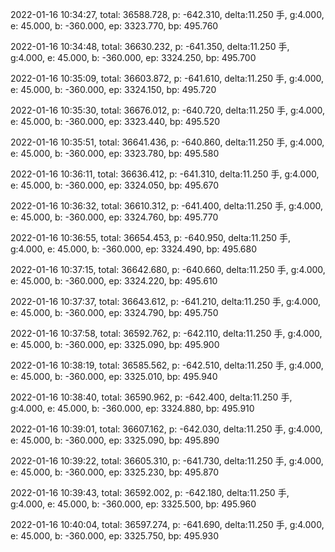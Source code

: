 2022-01-16 10:34:27, total: 36588.728, p: -642.310, delta:11.250 手, g:4.000, e: 45.000, b: -360.000, ep: 3323.770, bp: 495.760

2022-01-16 10:34:48, total: 36630.232, p: -641.350, delta:11.250 手, g:4.000, e: 45.000, b: -360.000, ep: 3324.250, bp: 495.700

2022-01-16 10:35:09, total: 36603.872, p: -641.610, delta:11.250 手, g:4.000, e: 45.000, b: -360.000, ep: 3324.150, bp: 495.720

2022-01-16 10:35:30, total: 36676.012, p: -640.720, delta:11.250 手, g:4.000, e: 45.000, b: -360.000, ep: 3323.440, bp: 495.520

2022-01-16 10:35:51, total: 36641.436, p: -640.860, delta:11.250 手, g:4.000, e: 45.000, b: -360.000, ep: 3323.780, bp: 495.580

2022-01-16 10:36:11, total: 36636.412, p: -641.310, delta:11.250 手, g:4.000, e: 45.000, b: -360.000, ep: 3324.050, bp: 495.670

2022-01-16 10:36:32, total: 36610.312, p: -641.400, delta:11.250 手, g:4.000, e: 45.000, b: -360.000, ep: 3324.760, bp: 495.770

2022-01-16 10:36:55, total: 36654.453, p: -640.950, delta:11.250 手, g:4.000, e: 45.000, b: -360.000, ep: 3324.490, bp: 495.680

2022-01-16 10:37:15, total: 36642.680, p: -640.660, delta:11.250 手, g:4.000, e: 45.000, b: -360.000, ep: 3324.220, bp: 495.610

2022-01-16 10:37:37, total: 36643.612, p: -641.210, delta:11.250 手, g:4.000, e: 45.000, b: -360.000, ep: 3324.790, bp: 495.750

2022-01-16 10:37:58, total: 36592.762, p: -642.110, delta:11.250 手, g:4.000, e: 45.000, b: -360.000, ep: 3325.090, bp: 495.900

2022-01-16 10:38:19, total: 36585.562, p: -642.510, delta:11.250 手, g:4.000, e: 45.000, b: -360.000, ep: 3325.010, bp: 495.940

2022-01-16 10:38:40, total: 36590.962, p: -642.400, delta:11.250 手, g:4.000, e: 45.000, b: -360.000, ep: 3324.880, bp: 495.910

2022-01-16 10:39:01, total: 36607.162, p: -642.030, delta:11.250 手, g:4.000, e: 45.000, b: -360.000, ep: 3325.090, bp: 495.890

2022-01-16 10:39:22, total: 36605.310, p: -641.730, delta:11.250 手, g:4.000, e: 45.000, b: -360.000, ep: 3325.230, bp: 495.870

2022-01-16 10:39:43, total: 36592.002, p: -642.180, delta:11.250 手, g:4.000, e: 45.000, b: -360.000, ep: 3325.500, bp: 495.960

2022-01-16 10:40:04, total: 36597.274, p: -641.690, delta:11.250 手, g:4.000, e: 45.000, b: -360.000, ep: 3325.750, bp: 495.930